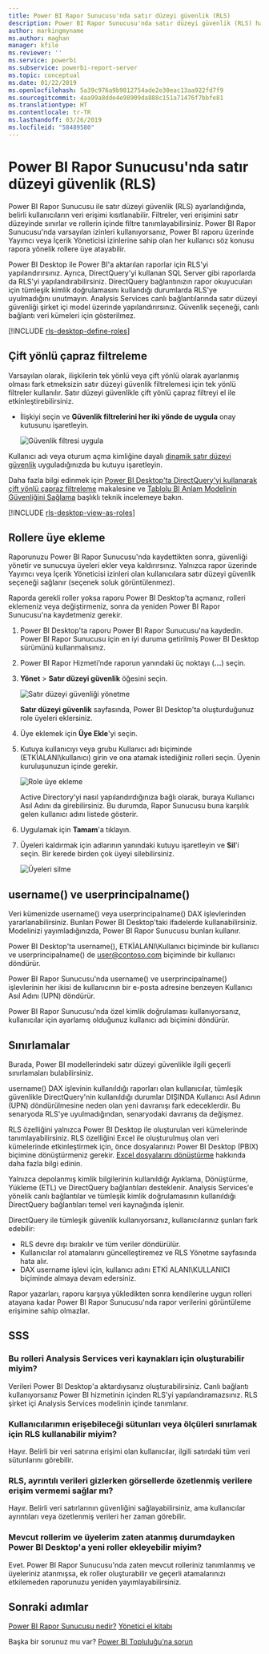 ```yaml
---
title: Power BI Rapor Sunucusu'nda satır düzeyi güvenlik (RLS)
description: Power BI Rapor Sunucusu'nda satır düzeyi güvenlik (RLS) hakkında bilgi edinin.
author: markingmyname
ms.author: maghan
manager: kfile
ms.reviewer: ''
ms.service: powerbi
ms.subservice: powerbi-report-server
ms.topic: conceptual
ms.date: 01/22/2019
ms.openlocfilehash: 5a39c976a9b9812754ade2e30eac13aa922fd7f9
ms.sourcegitcommit: 4aa99a8dde4e98909da888c151a71476f7bbfe81
ms.translationtype: HT
ms.contentlocale: tr-TR
ms.lasthandoff: 03/26/2019
ms.locfileid: "58489580"
---
```

# <a name="row-level-security-rls-in-power-bi-report-server"></a>Power BI Rapor Sunucusu'nda satır düzeyi güvenlik (RLS)

Power BI Rapor Sunucusu ile satır düzeyi güvenlik (RLS) ayarlandığında, belirli kullanıcıların veri erişimi kısıtlanabilir. Filtreler, veri erişimini satır düzeyinde sınırlar ve rollerin içinde filtre tanımlayabilirsiniz.  Power BI Rapor Sunucusu'nda varsayılan izinleri kullanıyorsanız, Power BI raporu üzerinde Yayımcı veya İçerik Yöneticisi izinlerine sahip olan her kullanıcı söz konusu rapora yönelik rollere üye atayabilir.    

Power BI Desktop ile Power BI'a aktarılan raporlar için RLS'yi yapılandırırsınız. Ayrıca, DirectQuery'yi kullanan SQL Server gibi raporlarda da RLS'yi yapılandırabilirsiniz.  DirectQuery bağlantınızın rapor okuyucuları için tümleşik kimlik doğrulamasını kullandığı durumlarda RLS'ye uyulmadığını unutmayın. Analysis Services canlı bağlantılarında satır düzeyi güvenliği şirket içi model üzerinde yapılandırırsınız. Güvenlik seçeneği, canlı bağlantı veri kümeleri için gösterilmez. 

[!INCLUDE [rls-desktop-define-roles](../includes/rls-desktop-define-roles.md)]

## <a name="bidirectional-cross-filtering"></a>Çift yönlü çapraz filtreleme

Varsayılan olarak, ilişkilerin tek yönlü veya çift yönlü olarak ayarlanmış olması fark etmeksizin satır düzeyi güvenlik filtrelemesi için tek yönlü filtreler kullanılır. Satır düzeyi güvenlikle çift yönlü çapraz filtreyi el ile etkinleştirebilirsiniz.

- İlişkiyi seçin ve **Güvenlik filtrelerini her iki yönde de uygula** onay kutusunu işaretleyin. 

    ![Güvenlik filtresi uygula](media/row-level-security-report-server/rls-apply-security-filter.png)

Kullanıcı adı veya oturum açma kimliğine dayalı [dinamik satır düzeyi güvenlik](https://docs.microsoft.com/sql/analysis-services/supplemental-lesson-implement-dynamic-security-by-using-row-filters) uyguladığınızda bu kutuyu işaretleyin. 

Daha fazla bilgi edinmek için [Power BI Desktop'ta DirectQuery'yi kullanarak çift yönlü çapraz filtreleme](../desktop-bidirectional-filtering.md) makalesine ve [Tablolu BI Anlam Modelinin Güvenliğini Sağlama](http://download.microsoft.com/download/D/2/0/D20E1C5F-72EA-4505-9F26-FEF9550EFD44/Securing%20the%20Tabular%20BI%20Semantic%20Model.docx) başlıklı teknik incelemeye bakın.

[!INCLUDE [rls-desktop-view-as-roles](../includes/rls-desktop-view-as-roles.md)]


## <a name="add-members-to-roles"></a>Rollere üye ekleme 

Raporunuzu Power BI Rapor Sunucusu'nda kaydettikten sonra, güvenliği yönetir ve sunucuya üyeleri ekler veya kaldırırsınız. Yalnızca rapor üzerinde Yayımcı veya İçerik Yöneticisi izinleri olan kullanıcılara satır düzeyi güvenlik seçeneği sağlanır (seçenek soluk görüntülenmez).

 Raporda gerekli roller yoksa raporu Power BI Desktop'ta açmanız, rolleri eklemeniz veya değiştirmeniz, sonra da yeniden Power BI Rapor Sunucusu'na kaydetmeniz gerekir. 

1. Power BI Desktop'ta raporu Power BI Rapor Sunucusu'na kaydedin. Power BI Rapor Sunucusu için en iyi duruma getirilmiş Power BI Desktop sürümünü kullanmalısınız.
2. Power BI Rapor Hizmeti’nde raporun yanındaki üç noktayı (**…**) seçin. 

3. **Yönet** > **Satır düzeyi güvenlik** öğesini seçin. 

     ![Satır düzeyi güvenliği yönetme](media/row-level-security-report-server/power-bi-report-server-rls-dialog.png)

    **Satır düzeyi güvenlik** sayfasında, Power BI Desktop'ta oluşturduğunuz role üyeleri eklersiniz.

5. Üye eklemek için **Üye Ekle**'yi seçin.

1. Kutuya kullanıcıyı veya grubu Kullanıcı adı biçiminde (ETKİALANI\kullanıcı) girin ve ona atamak istediğiniz rolleri seçin. Üyenin kuruluşunuzun içinde gerekir.   

    ![Role üye ekleme](media/row-level-security-report-server/power-bi-report-server-add-members.png)

    Active Directory'yi nasıl yapılandırdığınıza bağlı olarak, buraya Kullanıcı Asıl Adını da girebilirsiniz. Bu durumda, Rapor Sunucusu buna karşılık gelen kullanıcı adını listede gösterir.

1. Uygulamak için **Tamam**'a tıklayın.   

8. Üyeleri kaldırmak için adlarının yanındaki kutuyu işaretleyin ve **Sil**'i seçin.  Bir kerede birden çok üyeyi silebilirsiniz. 

    ![Üyeleri silme](media/row-level-security-report-server/power-bi-report-server-delete-members.png)


## <a name="username-and-userprincipalname"></a>username() ve userprincipalname()

Veri kümenizde username() veya userprincipalname() DAX işlevlerinden yararlanabilirsiniz. Bunları Power BI Desktop'taki ifadelerde kullanabilirsiniz. Modelinizi yayımladığınızda, Power BI Rapor Sunucusu bunları kullanır.

Power BI Desktop'ta username(), ETKİALANI\Kullanıcı biçiminde bir kullanıcı ve userprincipalname() de user@contoso.com biçiminde bir kullanıcı döndürür.

Power BI Rapor Sunucusu'nda username() ve userprincipalname() işlevlerinin her ikisi de kullanıcının bir e-posta adresine benzeyen Kullanıcı Asıl Adını (UPN) döndürür.

Power BI Rapor Sunucusu'nda özel kimlik doğrulaması kullanıyorsanız, kullanıcılar için ayarlamış olduğunuz kullanıcı adı biçimini döndürür.  

## <a name="limitations"></a>Sınırlamalar 

Burada, Power BI modellerindeki satır düzeyi güvenlikle ilgili geçerli sınırlamaları bulabilirsiniz. 

username() DAX işlevinin kullanıldığı raporları olan kullanıcılar, tümleşik güvenlikle DirectQuery'nin kullanıldığı durumlar DIŞINDA Kullanıcı Asıl Adının (UPN) döndürülmesine neden olan yeni davranışı fark edeceklerdir.  Bu senaryoda RLS'ye uyulmadığından, senaryodaki davranış da değişmez.

RLS özelliğini yalnızca Power BI Desktop ile oluşturulan veri kümelerinde tanımlayabilirsiniz. RLS özelliğini Excel ile oluşturulmuş olan veri kümelerinde etkinleştirmek için, önce dosyalarınızı Power BI Desktop (PBIX) biçimine dönüştürmeniz gerekir. [Excel dosyalarını dönüştürme](../desktop-import-excel-workbooks.md) hakkında daha fazla bilgi edinin.

Yalnızca depolanmış kimlik bilgilerinin kullanıldığı Ayıklama, Dönüştürme, Yükleme (ETL) ve DirectQuery bağlantıları desteklenir. Analysis Services'e yönelik canlı bağlantılar ve tümleşik kimlik doğrulamasının kullanıldığı DirectQuery bağlantıları temel veri kaynağında işlenir. 

DirectQuery ile tümleşik güvenlik kullanıyorsanız, kullanıcılarınız şunları fark edebilir:
- RLS devre dışı bırakılır ve tüm veriler döndürülür.
- Kullanıcılar rol atamalarını güncelleştiremez ve RLS Yönetme sayfasında hata alır.
- DAX username işlevi için, kullanıcı adını ETKİ ALANI\KULLANICI biçiminde almaya devam edersiniz. 

Rapor yazarları, raporu karşıya yükledikten sonra kendilerine uygun rolleri atayana kadar Power BI Rapor Sunucusu'nda rapor verilerini görüntüleme erişimine sahip olmazlar. 

 

## <a name="faq"></a>SSS 

### <a name="can-i-create-these-roles-for-analysis-services-data-sources"></a>Bu rolleri Analysis Services veri kaynakları için oluşturabilir miyim? 

Verileri Power BI Desktop'a aktardıysanız oluşturabilirsiniz. Canlı bağlantı kullanıyorsanız Power BI hizmetinin içinden RLS'yi yapılandıramazsınız. RLS şirket içi Analysis Services modelinin içinde tanımlanır. 

### <a name="can-i-use-rls-to-limit-the-columns-or-measures-accessible-by-my-users"></a>Kullanıcılarımın erişebileceği sütunları veya ölçüleri sınırlamak için RLS kullanabilir miyim? 

Hayır. Belirli bir veri satırına erişimi olan kullanıcılar, ilgili satırdaki tüm veri sütunlarını görebilir. 

### <a name="does-rls-let-me-hide-detailed-data-but-give-access-to-data-summarized-in-visuals"></a>RLS, ayrıntılı verileri gizlerken görsellerde özetlenmiş verilere erişim vermemi sağlar mı? 

Hayır. Belirli veri satırlarının güvenliğini sağlayabilirsiniz, ama kullanıcılar ayrıntıları veya özetlenmiş verileri her zaman görebilir. 

### <a name="can-i-add-new-roles-in-power-bi-desktop-if-i-already-have-existing-roles-and-members-assigned"></a>Mevcut rollerim ve üyelerim zaten atanmış durumdayken Power BI Desktop'a yeni roller ekleyebilir miyim? 

Evet. Power BI Rapor Sunucusu'nda zaten mevcut rolleriniz tanımlanmış ve üyeleriniz atanmışsa, ek roller oluşturabilir ve geçerli atamalarınızı etkilemeden raporunuzu yeniden yayımlayabilirsiniz. 
 

## <a name="next-steps"></a>Sonraki adımlar

[Power BI Rapor Sunucusu nedir?](get-started.md) 
[Yönetici el kitabı](admin-handbook-overview.md)  

Başka bir sorunuz mu var? [Power BI Topluluğu'na sorun](https://community.powerbi.com/)

